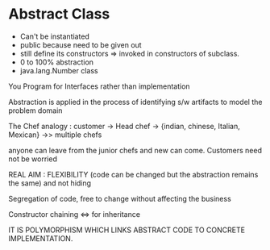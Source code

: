 # Abstract Class

* Can't be instantiated
* public because need to be given out
* still define its constructors => invoked in constructors of subclass.
* 0 to 100% abstraction
* java.lang.Number class

You Program for Interfaces rather than implementation

Abstraction is applied in the process of identifying s/w artifacts to model the problem domain

The Chef analogy : customer -> Head chef -> {indian, chinese, Italian, Mexican} ->> multiple chefs

anyone can leave from the junior chefs and new can come. Customers need not be worried

REAL AIM : FLEXIBILITY (code can be changed but the abstraction remains the same) and not hiding

Segregation of code, free to change without affecting the business

Constructor chaining <=> for inheritance

IT IS POLYMORPHISM WHICH LINKS ABSTRACT CODE TO CONCRETE IMPLEMENTATION.